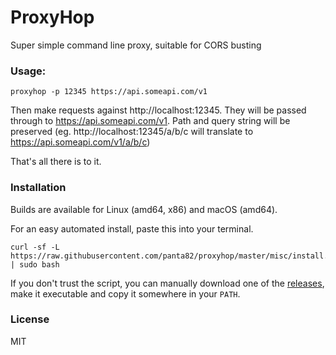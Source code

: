 # ProxyHop

Super simple command line proxy, suitable for CORS busting

### Usage:

```
proxyhop -p 12345 https://api.someapi.com/v1
```

Then make requests against http://localhost:12345. They will be passed through to https://api.someapi.com/v1. Path and query string will be preserved (eg. http://localhost:12345/a/b/c will translate to https://api.someapi.com/v1/a/b/c)

That's all there is to it.

### Installation

Builds are available for Linux (amd64, x86) and macOS (amd64).

For an easy automated install, paste this into your terminal.

```
curl -sf -L https://raw.githubusercontent.com/panta82/proxyhop/master/misc/install.sh | sudo bash
```

If you don't trust the script, you can manually download one of the [releases](releases), make it executable and copy it somewhere in your `PATH`.

### License

MIT